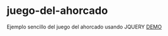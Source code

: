 # juego-del-ahorcado
Ejemplo sencillo del juego del ahorcado usando JQUERY
<a href="http://demos.netosolis.com/ahorcado/index.html">DEMO</a>

